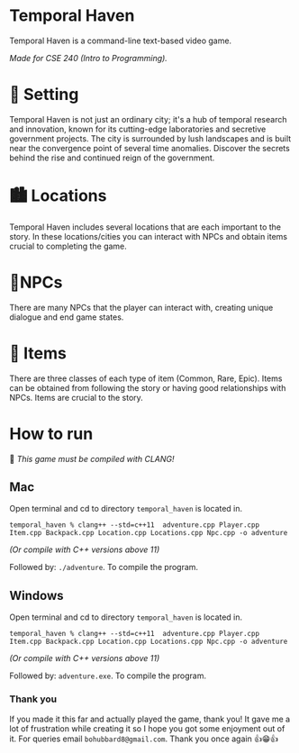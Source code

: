# Temporal Haven

Temporal Haven is a command-line text-based video game.

*Made for CSE 240 (Intro to Programming).*

# 📜 Setting

Temporal Haven is not just an ordinary city; it's a hub of temporal research and innovation, known for its cutting-edge laboratories and secretive government projects. The city is surrounded by lush landscapes and is built near the convergence point of several time anomalies. Discover the secrets behind the rise and continued reign of the government.

# 🏙 Locations

Temporal Haven includes several locations that are each important to the story. In these locations/cities you can interact with NPCs and obtain items crucial to completing the game.

# 🧍NPCs

There are many NPCs that the player can interact with, creating unique dialogue and end game states.

# 🔧 Items

There are three classes of each type of item (Common, Rare, Epic). Items can be obtained from following the story or having good relationships with NPCs. Items are crucial to the story.

# How to run

🚨 *This game must be compiled with CLANG!*

## Mac

Open terminal and cd to directory `temporal_haven` is located in.

```
temporal_haven % clang++ --std=c++11  adventure.cpp Player.cpp Item.cpp Backpack.cpp Location.cpp Locations.cpp Npc.cpp -o adventure
```

*(Or compile with C++ versions above 11)*

Followed by: `./adventure`. To compile the program.

## Windows

Open terminal and cd to directory `temporal_haven` is located in.

```
temporal_haven % clang++ --std=c++11  adventure.cpp Player.cpp Item.cpp Backpack.cpp Location.cpp Locations.cpp Npc.cpp -o adventure
```

*(Or compile with C++ versions above 11)*

Followed by: `adventure.exe`. To compile the program.

### Thank you

If you made it this far and actually played the game, thank you! It gave me a lot of frustration while creating it so I hope you got some enjoyment out of it. For queries email `bohubbard8@gmail.com`. Thank you once again 👍😁👍
